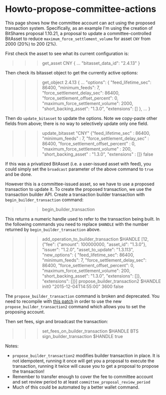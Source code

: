# Howto-propose-committee-actions

This page shows how the committee account can act using the proposed transaction system. Specifically, as an example I'm using the creation of BitShares proposal 1.10.21, a proposal to update a committee-controlled BitAsset to reduce `maximum_force_settlement_volume` for asset `CNY` from 2000 \(20%\) to 200 \(2%\).

First check the asset to see what its current configuration is:

> > > get\_asset CNY { ... "bitasset\_data\_id": "2.4.13" }

Then check its bitasset object to get the currently active options:

> > > get\_object 2.4.13 { ... "options": { "feed\_lifetime\_sec": 86400, "minimum\_feeds": 7, "force\_settlement\_delay\_sec": 86400, "force\_settlement\_offset\_percent": 0, "maximum\_force\_settlement\_volume": 2000, "short\_backing\_asset": "1.3.0", "extensions": \[\] }, ... }

Then do `update_bitasset` to update the options. Note we copy-paste other fields from above; there is no way to selectively update only one field.

> > > update\_bitasset "CNY" {"feed\_lifetime\_sec" : 86400, "minimum\_feeds" : 7, "force\_settlement\_delay\_sec" : 86400, "force\_settlement\_offset\_percent" : 0, "maximum\_force\_settlement\_volume" : 200, "short\_backing\_asset" : "1.3.0", "extensions" : \[\]} false

If this was a privatized BitAsset \(i.e. a user-issued asset with feed\), you could simply set the `broadcast` parameter of the above command to `true` and be done.

However this is a committee-issued asset, so we have to use a proposed transaction to update it. To create the proposed transaction, we use the transaction builder API. Create a transaction builder transaction with `begin_builder_transaction` command:

> > > begin\_builder\_transaction

This returns a numeric handle used to refer to the transaction being built. In the following commands you need to replace `$HANDLE` with the number returned by `begin_builder_transaction` above.

> > > add\_operation\_to\_builder\_transaction $HANDLE \[12,{"fee": {"amount": 100000000, "asset\_id": "1.3.0"}, "issuer": "1.2.0", "asset\_to\_update": "1.3.113", "new\_options": { "feed\_lifetime\_sec": 86400, "minimum\_feeds": 7, "force\_settlement\_delay\_sec": 86400, "force\_settlement\_offset\_percent": 0, "maximum\_force\_settlement\_volume": 200, "short\_backing\_asset": "1.3.0", "extensions": \[\]}, "extensions": \[\]}\] propose\_builder\_transaction2 $HANDLE init0 "2015-12-04T14:55:00" 3600 false

The `propose_builder_transaction` command is broken and deprecated. You need to recompile with [this patch](https://github.com/cryptonomex/graphene/commit/7a5c5c476d9762cbba1d745447191523ca5cd601) in order to use the new `propose_builder_transaction2` command which allows you to set the proposing account.

Then set fees, sign and broadcast the transaction:

> > > set\_fees\_on\_builder\_transaction $HANDLE BTS sign\_builder\_transaction $HANDLE true

Notes:

* `propose_builder_transaction2` modifies builder transaction in place.  It is not idempotent, running it once will get you a proposal to execute the transaction, running it twice will cause you to get a proposal to propose the transaction!
* Remember to transfer enough to cover the fee to committee account and set review period to at least `committee_proposal_review_period`
* Much of this could be automated by a better wallet command.

